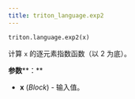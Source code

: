 ```yaml
---
title: triton_language.exp2
---
```


```python
triton.language.exp2(x)
```


计算 `x` 的逐元素指数函数（以 2 为底）。 


**参数****：**

* **x** (*Block*) - 输入值。


